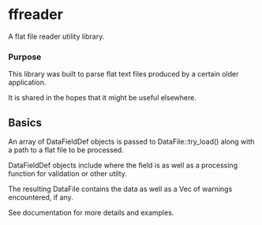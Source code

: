 # ffreader
A flat file reader utility library.

### Purpose
This library was built to parse flat text files produced by a certain older application. 

It is shared in the hopes that it might be useful elsewhere.

## Basics
An array of DataFieldDef objects is passed to DataFile::try_load() along with a path to a flat file to be processed.

DataFieldDef objects include where the field is as well as a processing function for validation or other utilty.

The resulting DataFile contains the data as well as a Vec of warnings encountered, if any.

See documentation for more details and examples.